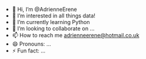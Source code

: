 - 👋 Hi, I’m @AdrienneErene
- 👀 I’m interested in all things data! 
- 🌱 I’m currently learning Python
- 💞️ I’m looking to collaborate on ...
- 📫 How to reach me adrienneerene@hotmail.co.uk
- 😄 Pronouns: ...
- ⚡ Fun fact: ...

<!---
AdrienneErene/AdrienneErene is a ✨ special ✨ repository because its `README.md` (this file) appears on your GitHub profile.
You can click the Preview link to take a look at your changes.
--->
